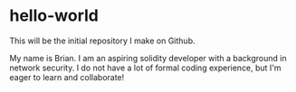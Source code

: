 # hello-world
This will be the initial repository I make on Github.

My name is Brian. I am an aspiring solidity developer with a background in network security. I do not have a lot of formal coding experience, but I'm eager to learn and collaborate!

